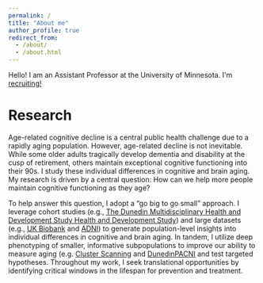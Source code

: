 ```yaml
---
permalink: /
title: "About me"
author_profile: true
redirect_from: 
  - /about/
  - /about.html
---
```


Hello! I am an Assistant Professor at the University of Minnesota. I'm [recruiting!](https://maxwellelliott.github.io/join/)

Research
======
Age-related cognitive decline is a central public health challenge due to a rapidly aging population. However, age-related decline is not inevitable. While some older adults tragically develop dementia and disability at the cusp of retirement, others maintain exceptional cognitive functioning into their 90s. I study these individual differences in cognitive and brain aging. My research is driven by a central question: How can we help more people maintain cognitive functioning as they age? 

To help answer this question, I adopt a “go big to go small” approach. I leverage cohort studies (e.g., [The Dunedin Multidisciplinary Health and Development Study Health and Development Study](https://dunedinstudy.otago.ac.nz/)) and large datasets (e.g., [UK Biobank](https://www.ukbiobank.ac.uk/) and [ADNI](https://adni.loni.usc.edu/)) to generate population-level insights into individual differences in cognitive and brain aging. In tandem, I utilize deep phenotyping of smaller, informative subpopulations to improve our ability to measure aging (e.g. [Cluster Scanning](https://doi.org/10.1162/imag_a_00175) and [DunedinPACNI](https://doi.org/10.1038/s43587-025-00897-z) and test targeted hypotheses. Throughout my work, I seek translational opportunities by identifying critical windows in the lifespan for prevention and treatment.
